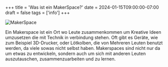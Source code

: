 +++
title = 'Was ist ein MakerSpace?'
date = 2024-01-15T09:00:00-07:00
draft = false
tags = ['info']
+++

![MakerSpace](/3dprinter.jpg)

Ein Makerspace ist ein Ort wo Leute zusammenkommen um Kreative Ideen umzusetzen die mit Technik in verbindung stehen. Oft gibt es Geräte, wie zum Beispiel 3D-Drucker, oder Lötkolben, die von Mehreren Leuten benutzt werden, da viele sowas nicht selbst haben. Makerspaces sind nicht nur da um etwas zu entwickeln, sondern auch um sich mit anderen Leuten auszutauschen, zusammenzuarbeiten und zu lernen.